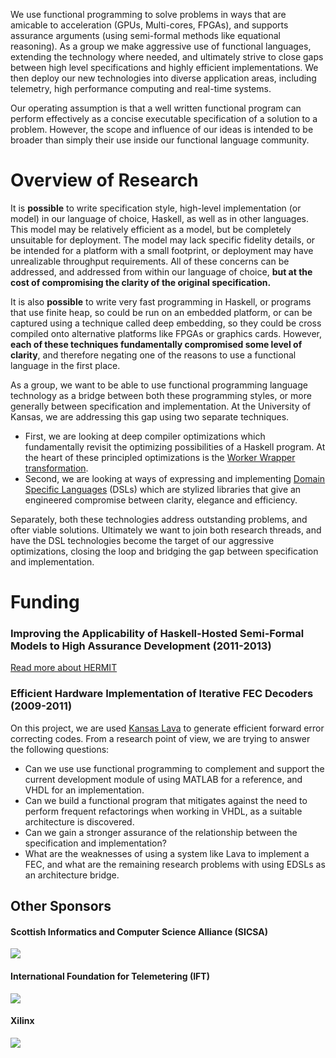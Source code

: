 <div class="teaser">
        
We use functional programming to solve problems in ways that are
amicable to acceleration (GPUs, Multi-cores, FPGAs), and supports
assurance arguments (using semi-formal methods like equational
reasoning). As a group we make aggressive use of functional languages,
extending the technology where needed, and ultimately strive to close
gaps between high level specifications and highly efficient
implementations. We then deploy our new technologies into diverse
application areas, including telemetry, high performance computing and
real-time systems.

</div>


Our operating assumption is that a well written functional program can
perform effectively as a concise executable specification of a solution
to a problem. However, the scope and influence of our ideas is intended
to be broader than simply their use inside our functional language
community.


Overview of Research
====================

It is **possible** to write specification style, high-level
implementation (or model) in our language of choice, Haskell, as well as
in other languages. This model may be relatively efficient as a model,
but be completely unsuitable for deployment. The model may lack specific
fidelity details, or be intended for a platform with a small footprint,
or deployment may have unrealizable throughput requirements. All of
these concerns can be addressed, and addressed from within our language
of choice, **but at the cost of compromising the clarity of the original
specification.**

It is also **possible** to write very fast programming in Haskell, or
programs that use finite heap, so could be run on an embedded platform,
or can be captured using a technique called deep embedding, so they
could be cross compiled onto alternative platforms like FPGAs or
graphics cards. However, **each of these techniques fundamentally
compromised some level of clarity**, and therefore negating one of the
reasons to use a functional language in the first place.

As a group, we want to be able to use functional programming language
technology as a bridge between both these programming styles, or more
generally between specification and implementation. At the University of
Kansas, we are addressing this gap using two separate techniques.

-   First, we are looking at deep compiler optimizations which
    fundamentally revisit the optimizing possibilities of a Haskell
    program. At the heart of these principled optimizations is the
    [Worker Wrapper
    transformation](/Research/WorkerWrapper).
-   Second, we are looking at ways of expressing and implementing
    [Domain Specific
    Languages](/Research/DSLs) (DSLs)
    which are stylized libraries that give an engineered compromise
    between clarity, elegance and efficiency.

Separately, both these technologies address outstanding problems, and
ofter viable solutions. Ultimately we want to join both research
threads, and have the DSL technologies become the target of our
aggressive optimizations, closing the loop and bridging the gap between
specification and implementation.

Funding
=======

### Improving the Applicability of Haskell-Hosted Semi-Formal Models to High Assurance Development (2011-2013)

<a class="teaser" href="/projects/hermit">Read more about HERMIT</a>


### Efficient Hardware Implementation of Iterative FEC Decoders (2009-2011)

On this project, we are used [Kansas Lava](/projects/kansas-lava) to generate efficient forward
error correcting codes. From a research point of view, we are trying to
answer the following questions:

-   Can we use use functional programming to complement and support the
    current development module of using MATLAB for a reference, and VHDL
    for an implementation.
-   Can we build a functional program that mitigates against the need to
    perform frequent refactorings when working in VHDL, as a suitable
    architecture is discovered.
-   Can we gain a stronger assurance of the relationship between the
    specification and implementation?
-   What are the weaknesses of using a system like Lava to implement a
    FEC, and what are the remaining research problems with using EDSLs
    as an architecture bridge.

Other Sponsors
--------------

#### Scottish Informatics and Computer Science Alliance (SICSA)

[![](/files/sicsa_logo.gif)](http://www.sicsa.ac.uk/)

#### International Foundation for Telemetering (IFT)

[![](/files/IFT_logo.gif)](http://www.telemetry.org/)

#### Xilinx

[![](/files/xilinx_logo.gif)](http://www.xilinx.com/)

